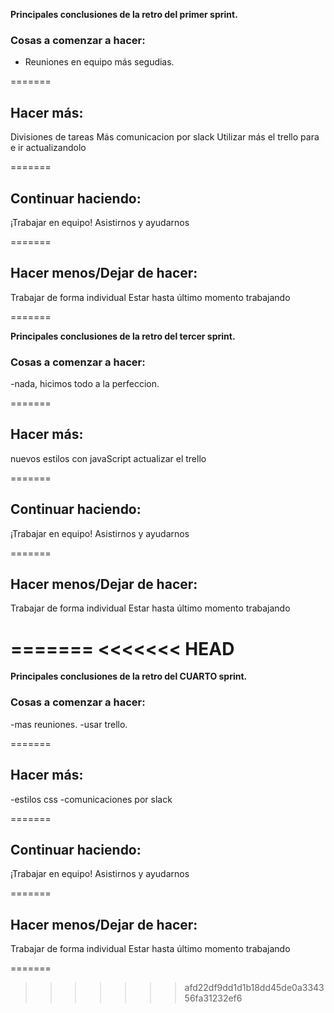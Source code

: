 **Principales conclusiones de la retro del primer sprint.**

### Cosas a comenzar a hacer:

- Reuniones en equipo más segudias.

=======
## Hacer más: 
Divisiones de tareas
Más comunicacion por slack
Utilizar más el trello para e ir actualizandolo

=======
## Continuar haciendo:

¡Trabajar en equipo!
Asistirnos y ayudarnos

=======

## Hacer menos/Dejar de hacer:

Trabajar de forma individual
Estar hasta último momento trabajando

=======

**Principales conclusiones de la retro del tercer sprint.**


### Cosas a comenzar a hacer:

-nada, hicimos todo a la perfeccion.

=======
## Hacer más: 
nuevos estilos con javaScript
actualizar el trello



=======
## Continuar haciendo:

¡Trabajar en equipo!
Asistirnos y ayudarnos

=======

## Hacer menos/Dejar de hacer:

Trabajar de forma individual
Estar hasta último momento trabajando

=======
<<<<<<< HEAD
=======

**Principales conclusiones de la retro del CUARTO sprint.**

### Cosas a comenzar a hacer:

-mas reuniones.
-usar trello.


=======
## Hacer más: 
-estilos css
-comunicaciones por slack



=======
## Continuar haciendo:

¡Trabajar en equipo!
Asistirnos y ayudarnos

=======

## Hacer menos/Dejar de hacer:

Trabajar de forma individual
Estar hasta último momento trabajando

=======
>>>>>>> afd22df9dd1d1b18dd45de0a334356fa31232ef6
